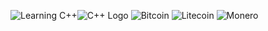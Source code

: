 ![Learning C++](https://img.shields.io/badge/-Currenty_learning-8A2BE2)![C++ Logo](https://img.shields.io/badge/-C++-blue?style=flat&logo=c%2B%2B)
![Bitcoin](https://img.shields.io/badge/Bitcoin-000000?style=for-the-badge&logo=bitcoin&logoColor=yellow) ![Litecoin](https://img.shields.io/badge/Litecoin-A6A9AA?style=for-the-badge&logo=Litecoin&logoColor=black) ![Monero](https://img.shields.io/badge/monero-FF6600?style=for-the-badge&logo=monero&logoColor=white)

<!--
**Cod3Druid/Cod3Druid** is a ✨ _special_ ✨ repository because its `README.md` (this file) appears on your GitHub profile.

Here are some ideas to get you started:

- 🔭 I’m currently working on ...
- 🌱 I’m currently learning ...
- 👯 I’m looking to collaborate on ...
- 🤔 I’m looking for help with ...
- 💬 Ask me about ...
- 📫 How to reach me: ...
- 😄 Pronouns: ...
- ⚡ Fun fact: ...
-->
